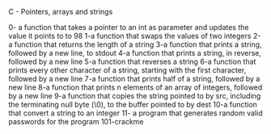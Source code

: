 C - Pointers, arrays and strings

0- a function that takes a pointer to an int as parameter and updates the value it points to to 98
1-a function that swaps the values of two integers
2-a function that returns the length of a string
3-a function that prints a string, followed by a new line, to stdout
4-a function that prints a string, in reverse, followed by a new line
5-a function that reverses a string
6-a function that prints every other character of a string, starting with the first character, followed by a new line
7-a function that prints half of a string, followed by a new line
8-a function that prints n elements of an array of integers, followed by a new line
9-a function that copies the string pointed to by src, including the terminating null byte (\0), to the buffer pointed to by dest
10-a function that convert a string to an integer
11- a program that generates random valid passwords for the program 101-crackme
